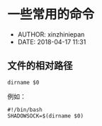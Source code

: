#  一些常用的命令
 - AUTHOR: xinzhiniepan
 - DATE: 2018-04-17 11:31

## 文件的相对路径
```
dirname $0
```
例如：
```shell
#!/bin/bash
SHADOWSOCK=$(dirname $0)

```
